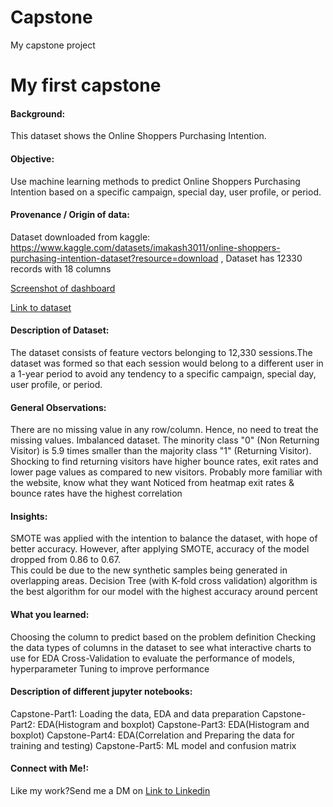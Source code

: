 # Capstone
My capstone project
# My first capstone
#### Background:
This dataset shows the Online Shoppers Purchasing Intention.

#### Objective:
Use machine learning methods to predict Online Shoppers Purchasing Intention based on a specific campaign, special day, user profile, or period.

#### Provenance / Origin of data:
Dataset downloaded from kaggle: https://www.kaggle.com/datasets/imakash3011/online-shoppers-purchasing-intention-dataset?resource=download ,
Dataset has 12330 records with 18 columns

[Screenshot of dashboard](https://i.imgur.com/Pi2AVaR.png)

[Link to dataset](https://www.kaggle.com/datasets/imakash3011/online-shoppers-purchasing-intention-dataset?resource=download)

#### Description of Dataset:
The dataset consists of feature vectors belonging to 12,330 sessions.The dataset was formed so that each session would belong to a different user in a 1-year period to avoid any tendency to a specific campaign, special day, user
profile, or period.

#### General Observations:
There are no missing value in any row/column. Hence, no need to treat the missing values.
Imbalanced dataset.  The minority class "0" (Non Returning Visitor) is 5.9 times smaller than the majority class "1" (Returning Visitor).
Shocking to find returning visitors have higher bounce rates, exit rates and lower page values as compared to new visitors. Probably more familiar with the website, know what they want
Noticed from heatmap exit rates & bounce rates have the highest correlation

#### Insights:
SMOTE was applied with the intention to balance the dataset, with hope of better accuracy.  However, after applying SMOTE, accuracy of the model dropped from 0.86 to 0.67.  
This could be due to the new synthetic samples being generated in overlapping areas.
Decision Tree (with K-fold cross validation) algorithm is the best algorithm for our model with the highest accuracy around percent

#### What you learned:
Choosing the column to predict based on the problem definition
Checking the data types of columns in the dataset to see what interactive charts to use for EDA
Cross-Validation to evaluate the performance of models, hyperparameter Tuning to improve performance

#### Description of different jupyter notebooks:
Capstone-Part1: Loading the data, EDA and data preparation
Capstone-Part2: EDA(Histogram and boxplot)
Capstone-Part3: EDA(Histogram and boxplot)
Capstone-Part4: EDA(Correlation and Preparing the data for training and testing)
Capstone-Part5: ML model and confusion matrix


#### Connect with Me!:
Like my work?Send me a DM on
[Link to Linkedin](https://www.linkedin.com/in/zahid-salam-b79290137/)


